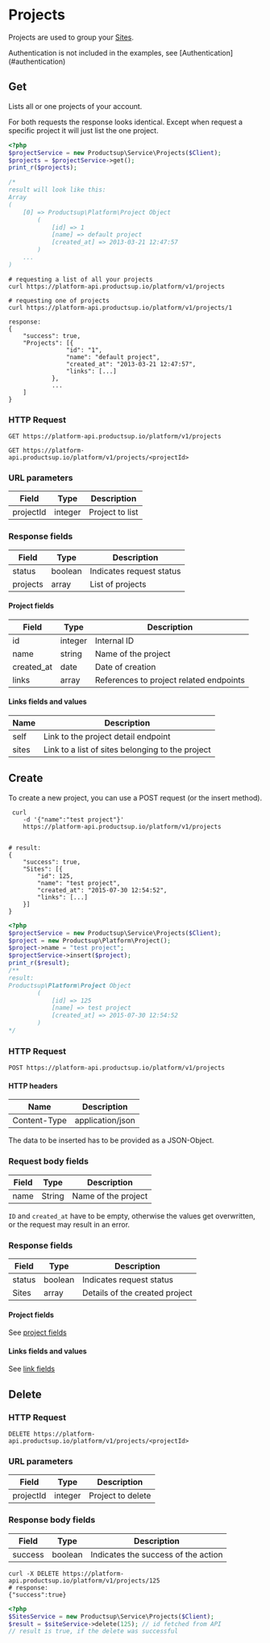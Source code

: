 # Projects
Projects are used to group your [Sites](#sites).
<aside class="info">Authentication is not included in the examples, see [Authentication](#authentication)</aside>

## Get
Lists all or one projects of your account.

For both requests the response looks identical. Except when request a specific project it will just list the one project.

```php
<?php
$projectService = new Productsup\Service\Projects($Client);
$projects = $projectService->get();
print_r($projects);

/*
result will look like this:
Array
(
    [0] => Productsup\Platform\Project Object
        (
            [id] => 1
            [name] => default project
            [created_at] => 2013-03-21 12:47:57
        )
    ...
)

```

```shell
# requesting a list of all your projects
curl https://platform-api.productsup.io/platform/v1/projects
```

```shell
# requesting one of projects
curl https://platform-api.productsup.io/platform/v1/projects/1
```

```shell    
response: 
{
    "success": true,
    "Projects": [{
                "id": "1",
                "name": "default project",
                "created_at": "2013-03-21 12:47:57",
                "links": [...]
            }, 
            ...
    ]
}
```
### HTTP Request

`GET https://platform-api.productsup.io/platform/v1/projects`

`GET https://platform-api.productsup.io/platform/v1/projects/<projectId>`

### URL parameters
Field | Type | Description
------ | -------- | --------------
projectId | integer | Project to list

### Response fields
Field | Type | Description
------ | -------- | --------------
status | boolean | Indicates request status
projects | array | List of projects

#### <a name="project-response-project"></a> Project fields
Field | Type | Description
--- | --- | ---
id | integer | Internal ID
name | string | Name of the project
created_at | date | Date of creation
links | array | References to project related endpoints

#### <a name="project-response-links"></a> Links fields and values
Name | Description
--- | ---
self | Link to the project detail endpoint
sites | Link to a list of sites belonging to the project

## Create
To create a new project, you can use a POST request (or the insert method).

```shell
 curl 
    -d '{"name":"test project"}' 
    https://platform-api.productsup.io/platform/v1/projects


# result:
{
    "success": true,
    "Sites": [{
        "id": 125,
        "name": "test project",
        "created_at": "2015-07-30 12:54:52",
        "links": [...]
    }]
}
```

```php
<?php
$projectService = new Productsup\Service\Projects($Client);
$project = new Productsup\Platform\Project();
$project->name = "test project";
$projectService->insert($project);
print_r($result); 
/**
result:
Productsup\Platform\Project Object
        (
            [id] => 125
            [name] => test project
            [created_at] => 2015-07-30 12:54:52
        )
*/
```

### HTTP Request

`POST https://platform-api.productsup.io/platform/v1/projects`

#### HTTP headers
Name | Description
--- | ---
Content-Type | application/json

The data to be inserted has to be provided as a JSON-Object.

### Request body fields
Field | Type | Description
------ | -------- | --------------
name | String | Name of the project

`ID` and `created_at` have to be empty, otherwise the values get overwritten, or the request may result in an error.

### Response fields
Field | Type | Description
------ | -------- | --------------
status | boolean | Indicates request status
Sites | array | Details of the created project

#### Project fields
See [project fields](#project-response-project)

#### Links fields and values
See [link fields](#project-response-links)

## Delete
### HTTP Request

`DELETE https://platform-api.productsup.io/platform/v1/projects/<projectId>`

### URL parameters
Field | Type | Description
--- | --- | ---
projectId | integer | Project to delete

### Response body fields
Field | Type | Description
--- | --- | ---
success | boolean | Indicates the success of the action

```shell
curl -X DELETE https://platform-api.productsup.io/platform/v1/projects/125
# response:
{"success":true}
```

```php
<?php
$SitesService = new Productsup\Service\Projects($Client);
$result = $siteService->delete(125); // id fetched from API
// result is true, if the delete was successful
```
